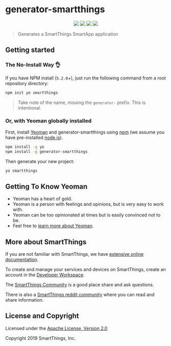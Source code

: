 # generator-smartthings

<p align="center">
<a href="https://npmjs.org/package/generator-smartthings"><img src="https://badge.fury.io/js/generator-smartthings.svg"></a>
<a href="https://circleci.com/gh/SmartThingsCommunity/generator-smartthings.svg?style=svg"><img src="https://circleci.com/gh/SmartThingsCommunity/generator-smartthings.svg?style=svg"></a>
<a href="https://david-dm.org/SmartThingsCommunity/generator-smartthings"><img src="https://david-dm.org/SmartThingsCommunity/generator-smartthings.svg?theme=shields.io"></a>
<a href="https://codecov.io/gh/SmartThingsCommunity/generator-smartthings"><img src="https://codecov.io/gh/SmartThingsCommunity/generator-smartthings/branch/master/graph/badge.svg" /></a>
</p>

> Generates a SmartThings SmartApp application

## Getting started

### The No-Install Way 👌

If you have NPM install (`5.2.0`+), just run the following command from a root repository directory:

```bash
npm init yo smartthings
```

> Take note of the name, missing the `generator-` prefix. This is intentional.

### Or, with Yeoman globally installed

First, install [Yeoman](http://yeoman.io) and generator-smartthings using [npm](https://www.npmjs.com/) (we assume you have pre-installed [node.js](https://nodejs.org/)).

```bash
npm install -g yo
npm install -g generator-smartthings
```

Then generate your new project:

```bash
yo smartthings
```

## Getting To Know Yeoman

- Yeoman has a heart of gold.
- Yeoman is a person with feelings and opinions, but is very easy to work with.
- Yeoman can be too opinionated at times but is easily convinced not to be.
- Feel free to [learn more about Yeoman](http://yeoman.io/).

## More about SmartThings

If you are not familiar with SmartThings, we have
[extensive online documentation](https://smartthings.developer.samsung.com/develop/index.html).

To create and manage your services and devices on SmartThings, create an account in the
[Developer Workspace](https://devworkspace.developer.samsung.com/).

The [SmartThings Community](https://community.smartthings.com/c/developers/) is a good place share and
ask questions.

There is also a [SmartThings reddit community](https://www.reddit.com/r/SmartThings/) where you
can read and share information.

## License and Copyright

Licensed under the [Apache License, Version 2.0](https://www.apache.org/licenses/LICENSE-2.0)

Copyright 2019 SmartThings, Inc.
